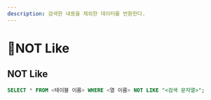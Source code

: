 ```yaml
---
description: 검색한 내용을 제외한 데이터를 반환한다.
---
```


# NOT Like

## NOT Like

```sql
SELECT * FROM <테이블 이름> WHERE <열 이름> NOT LIKE "<검색 문자열>";
```
